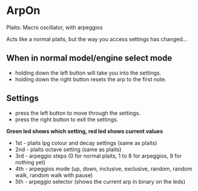 # ArpOn
Plaits: Macro oscillator, with arpeggios

Acts like a normal plaits, but the way you access settings has changed...

## When in normal model/engine select mode
* holding down the left button will take you into the settings.
* holding down the right button resets the arp to the first note.

## Settings 

* press the left button to move through the settings.
* press the right button to exit the settings.

**Green led shows which setting, red led shows current values**
* 1st - plaits lpg colour and decay settings (same as plaits)
* 2nd - plaits octave setting (same as plaits)
* 3rd - arpeggio steps (0 for normal plaits, 1 to 8 for arpeggios, 9 for nothing yet)
* 4th - arpeggios mode (up, down, inclusive, exclusive, random, random walk, random walk with pause)
* 5th - arpeggio selector (shows the current arp in binary on the leds)

